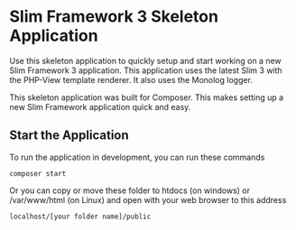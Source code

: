 # Slim Framework 3 Skeleton Application

Use this skeleton application to quickly setup and start working on a new Slim Framework 3 application. This application uses the latest Slim 3 with the PHP-View template renderer. It also uses the Monolog logger.

This skeleton application was built for Composer. This makes setting up a new Slim Framework application quick and easy.

## Start the Application

To run the application in development, you can run these commands 

	composer start

Or you can copy or move these folder to htdocs (on windows) or /var/www/html (on Linux) and open with your web
browser to this address

	localhost/[your folder name]/public
